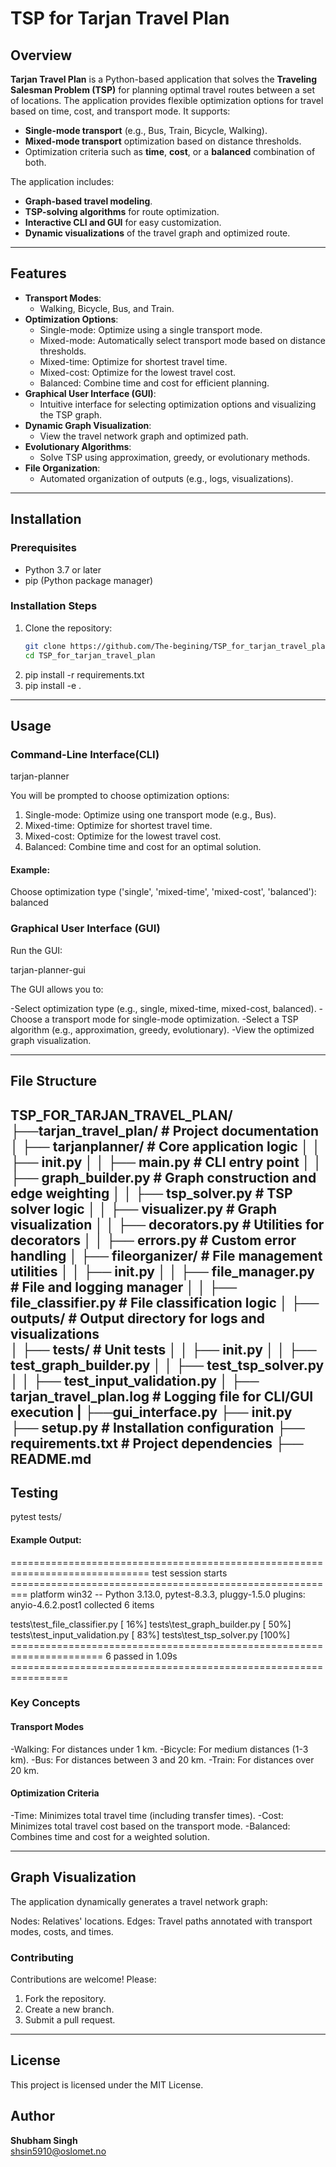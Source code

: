 # TSP for Tarjan Travel Plan

## Overview
**Tarjan Travel Plan** is a Python-based application that solves the **Traveling Salesman Problem (TSP)** for planning optimal travel routes between a set of locations. The application provides flexible optimization options for travel based on time, cost, and transport mode. It supports:
- **Single-mode transport** (e.g., Bus, Train, Bicycle, Walking).
- **Mixed-mode transport** optimization based on distance thresholds.
- Optimization criteria such as **time**, **cost**, or a **balanced** combination of both.

The application includes:
- **Graph-based travel modeling**.
- **TSP-solving algorithms** for route optimization.
- **Interactive CLI and GUI** for easy customization.
- **Dynamic visualizations** of the travel graph and optimized route.

---

## Features
- **Transport Modes**:
  - Walking, Bicycle, Bus, and Train.
- **Optimization Options**:
  - Single-mode: Optimize using a single transport mode.
  - Mixed-mode: Automatically select transport mode based on distance thresholds.
  - Mixed-time: Optimize for shortest travel time.
  - Mixed-cost: Optimize for the lowest travel cost.
  - Balanced: Combine time and cost for efficient planning.
- **Graphical User Interface (GUI)**:
  - Intuitive interface for selecting optimization options and visualizing the TSP graph.
- **Dynamic Graph Visualization**:
  - View the travel network graph and optimized path.
- **Evolutionary Algorithms**:
  - Solve TSP using approximation, greedy, or evolutionary methods.
- **File Organization**:
  - Automated organization of outputs (e.g., logs, visualizations).

---

## Installation

### Prerequisites
- Python 3.7 or later
- pip (Python package manager)

### Installation Steps
1. Clone the repository:
   ```bash
   git clone https://github.com/The-begining/TSP_for_tarjan_travel_plan.git
   cd TSP_for_tarjan_travel_plan

2. pip install -r requirements.txt
3. pip install -e .

-------------
## Usage

### Command-Line Interface(CLI)

tarjan-planner

You will be prompted to choose optimization options:
1. Single-mode: Optimize using one transport mode (e.g., Bus).
2. Mixed-time: Optimize for shortest travel time.
3. Mixed-cost: Optimize for the lowest travel cost.
4. Balanced: Combine time and cost for an optimal solution.
#### Example:
Choose optimization type ('single', 'mixed-time', 'mixed-cost', 'balanced'): balanced

### Graphical User Interface (GUI)
Run the GUI:

tarjan-planner-gui

The GUI allows you to:

-Select optimization type (e.g., single, mixed-time, mixed-cost, balanced).
-Choose a transport mode for single-mode optimization.
-Select a TSP algorithm (e.g., approximation, greedy, evolutionary).
-View the optimized graph visualization.

---------------------------
## File Structure
TSP_FOR_TARJAN_TRAVEL_PLAN/
├──tarjan_travel_plan/                  # Project documentation
│  ├── tarjanplanner/                # Core application logic
│  │     ├── __init__.py
│  │     ├── main.py                   # CLI entry point
│  │     ├── graph_builder.py          # Graph construction and edge weighting
│  │     ├── tsp_solver.py             # TSP solver logic
│  │     ├── visualizer.py             # Graph visualization
│  │     ├── decorators.py             # Utilities for decorators
│  │     ├── errors.py                 # Custom error handling
│  ├── fileorganizer/                # File management utilities
│  │     ├── __init__.py
│  │     ├── file_manager.py           # File and logging manager
│  │     ├── file_classifier.py        # File classification logic
│  ├── outputs/                      # Output directory for logs and visualizations  
│  ├── tests/                        # Unit tests
│  │     ├── __init__.py
│  │     ├── test_graph_builder.py
│  │     ├── test_tsp_solver.py
│  │     ├── test_input_validation.py
│  ├── tarjan_travel_plan.log # Logging file for CLI/GUI execution
|  ├──gui_interface.py
   ├── __init__.py      
├── setup.py                      # Installation configuration
├── requirements.txt              # Project dependencies
├── README.md
------------------------
## Testing
pytest tests/

#### Example Output:
============================================================================== test session starts =========================================================
platform win32 -- Python 3.13.0, pytest-8.3.3, pluggy-1.5.0
plugins: anyio-4.6.2.post1
collected 6 items

tests\test_file_classifier.py                                                                                                                    [ 16%]
tests\test_graph_builder.py                                                                                                                      [ 50%] 
tests\test_input_validation.py                                                                                                                   [ 83%] 
tests\test_tsp_solver.py                                                                                                                         [100%]    
====================================================================== 6 passed in 1.09s ================================================================ 
### Key Concepts
#### Transport Modes
  -Walking: For distances under 1 km.
  -Bicycle: For medium distances (1-3 km).
  -Bus: For distances between 3 and 20 km.
  -Train: For distances over 20 km.
#### Optimization Criteria
  -Time: Minimizes total travel time (including transfer times).
  -Cost: Minimizes total travel cost based on the transport mode.
  -Balanced: Combines time and cost for a weighted solution.

-------------------------------
## Graph Visualization
The application dynamically generates a travel network graph:

  Nodes: Relatives' locations.
  Edges: Travel paths annotated with transport modes, costs, and times.

### Contributing
Contributions are welcome! Please:

1. Fork the repository.
2. Create a new branch.
3. Submit a pull request.

---------------------------
## License
This project is licensed under the MIT License.

## Author

**Shubham Singh**  
[shsin5910@oslomet.no](mailto:shsin5910@oslomet.no)





